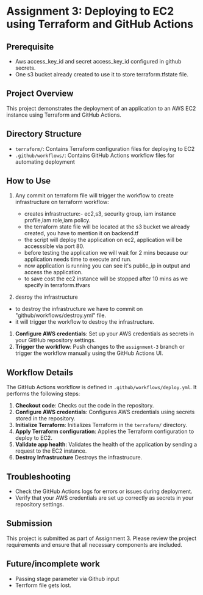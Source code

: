 # Assignment 3: Deploying to EC2 using Terraform and GitHub Actions

## Prerequisite
* Aws access_key_id and secret access_key_id configured in github secrets.
* One s3 bucket already created to use it to store terraform.tfstate file.

## Project Overview
This project demonstrates the deployment of an application to an AWS EC2 instance using Terraform and GitHub Actions.

## Directory Structure
* `terraform/`: Contains Terraform configuration files for deploying to EC2
* `.github/workflows/`: Contains GitHub Actions workflow files for automating deployment

## How to Use
1. Any commit on terraform file will trigger the workflow to create infrastructure on terraform
  workflow:
    - creates infrastructure:- ec2,s3, security group, iam instance profile,iam role,iam policy.
    - the terraform state file will be located at the s3 bucket we already created, you have to mention it on backend.tf
    - the script will deploy the application on ec2, application will be accesssible via port 80.
    - before testing the application we will wait for 2 mins because our application needs time to execute and run.
    - now application is running you  can see it's public_ip in output and access the application.
    - to save cost the ec2 instance will be stopped after 10 mins as we specify in terraform.tfvars


2. desroy the infrastructure
  - to destroy the infrastructure we have to commit on "github/workflows/destroy.yml" file.
  - it will trigger the workflow to destroy the infrastructure.

1. **Configure AWS credentials**: Set up your AWS credentials as secrets in your GitHub repository settings.
2. **Trigger the workflow**: Push changes to the `assignment-3` branch or trigger the workflow manually using the GitHub Actions UI.

## Workflow Details
The GitHub Actions workflow is defined in `.github/workflows/deploy.yml`. It performs the following steps:

1. **Checkout code**: Checks out the code in the repository.
2. **Configure AWS credentials**: Configures AWS credentials using secrets stored in the repository.
3. **Initialize Terraform**: Initializes Terraform in the `terraform/` directory.
4. **Apply Terraform configuration**: Applies the Terraform configuration to deploy to EC2.
5. **Validate app health**: Validates the health of the application by sending a request to the EC2 instance.
6. **Destroy Infrastructure** Destroys the infrastrucure.

## Troubleshooting
* Check the GitHub Actions logs for errors or issues during deployment.
* Verify that your AWS credentials are set up correctly as secrets in your repository settings.

## Submission
This project is submitted as part of Assignment 3. Please review the project requirements and ensure that all necessary components are included.

## Future/incomplete work
* Passing stage parameter via Github input
* Terrform file gets lost.
